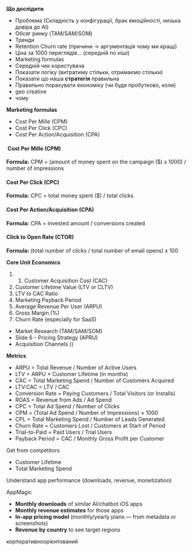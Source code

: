 


**Що дослідити**
- Проблема (Складність у конфігурації, брак емоційності, низька довіра до AI)
- Обсяг ринку (TAM/SAM/SOM)
- Тренди
- Retention Churn rate (причини -> аргументація чому ми кращі)
- Ціна за 1000 переглядів... (середній по ніші)
- Marketing formulas
- Середній чек користувача
- Показати логіку (витратиму стільки, отримаємо стільки)
- Показати що наша **стратегія** правильна
- Правильно порахувати економіку (чи буде пробутково, коли)
- geo creative
- чому 

**Marketing formulas**
- Cost Per Mille (CPM)
- Cost Per Click (CPC)
- Cost Per Action/Acquisition (CPA)


####  Cost Per Mille (CPM)
**Formula:** CPM = (amount of money spent on the campaign ($) x 1000) / number of impressions

#### Cost Per Click (CPC)
**Formula:** CPC = total money spent ($) / total clicks

#### Cost Per Action/Acquisition (CPA)
**Formula:** CPA = invested amount / conversions created

#### Click to Open Rate (CTOR)
**Formula:** (total number of clicks / total number of email opens) x 100


**Core Unit Economics**
1. 1. Customer Acquisition Cost (CAC)
2. Customer Lifetime Value (LTV or CLTV)
3. LTV to CAC Ratio
4. Marketing Payback Period
5. Average Revenue Per User (ARPU)
6. Gross Margin (%)
7. Churn Rate (especially for SaaS)



- Market Research (TAM/SAM/SOM)
- Slide 6 – Pricing Strategy (APRU)
- Acquisition Channels ()


**Metrics**
- ARPU = Total Revenue / Number of Active Users
- LTV = ARPU × Customer Lifetime (in months)
- CAC = Total Marketing Spend / Number of Customers Acquired
- LTV:CAC = LTV / CAC
- Conversion Rate = Paying Customers / Total Visitors (or Installs)
- ROAS = Revenue from Ads / Ad Spend
- CPC = Total Ad Spend / Number of Clicks
- CPM = (Total Ad Spend / Number of Impressions) × 1000
- CPL = Total Marketing Spend / Number of Leads Generated
- Churn Rate = Customers Lost / Customers at Start of Period
- Trial-to-Paid = Paid Users / Trial Users
- Payback Period = CAC / Monthly Gross Profit per Customer


Get from competitors
- Customer Lifetime
- Total Marketing Spend


Understand app performance (downloads, revenue, monetization)

AppMagic
- **Monthly downloads** of similar AI/chatbot iOS apps
- **Monthly revenue estimates** for those apps
- **In-app pricing model** (monthly/yearly plans — from metadata or screenshots)
- **Revenue by country** to see target regions

корпоративноорієнтований